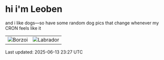 # hi i'm Leoben

and i like dogs—so have some random dog pics that change whenever my CRON feels like it

|  |  |
|--------|----------|
| ![Borzoi](https://random-dog-vercel.vercel.app/api/random-borzoi?v=1749857230) | ![Labrador](https://random-dog-vercel.vercel.app/api/random-labrador?v=1749857230) |

Last updated: 2025-06-13 23:27 UTC

